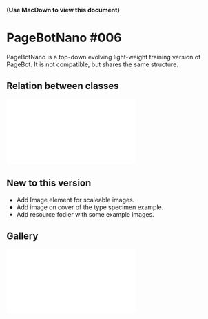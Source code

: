 **(Use MacDown to view this document)**

# PageBotNano #006
PageBotNano is a top-down evolving light-weight training version of PageBot. It is not compatible, but shares the same structure. 

## Relation between classes

![](gallery/DocumentPagesElements.pdf)

## New to this version

* Add Image element for scaleable images.
* Add image on cover of the type specimen example.
* Add resource fodler with some example images.

## Gallery

![](gallery/MyTypeSpecimen.pdf)

